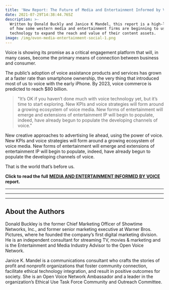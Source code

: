 ```yaml
---
title: 'New Report: The Future of Media and Entertainment Informed by Voice'
date: 2021-07-29T14:38:44.765Z
description: >-
  Written by Donald Buckly and Janice K Mandel, this report is a high-level view
  of how some western media and entertainment firms are beginning to use voice
  technology to expand the reach and value of their content assets. 
image: /img/ovon-media-entertainment-social-1.png
---
```

Voice is showing its promise as a critical engagement platform that will, in many cases, become the primary means of connection between business and consumer. 

The public’s adoption of voice assistance products and services has grown at a faster rate than smartphone ownership, the very thing that introduced most of us to voice with the early iPhone. By 2023, voice commerce is predicted to reach $80 billion.



> "It’s OK if you haven’t done much with voice technology yet, but it’s time to start exploring. New KPIs and voice strategies will form around a growing ecosystem of voice media. New forms of entertainment will emerge and extensions of entertainment IP will begin to populate, indeed, have already begun to populate the developing channels of voice."

New creative approaches to advertising lie ahead, using the power of voice. New KPIs and voice strategies will form around a growing ecosystem of voice media. New forms of entertainment will emerge and extensions of entertainment IP will begin to populate, indeed, have already begun to populate the developing channels of voice.

That is the world that’s before us.

**Click to read the full** [**MEDIA AND ENTERTAINMENT INFORMED BY VOICE**](https://openvoicenetwork.org/papers/The-Future-of-Media-Entertainment-Whitepaper-Final.pdf) **report.** 

****

****

****

## About the Authors

Donald Buckley is the former Chief Marketing Officer of Showtime Networks, Inc., and former senior marketing executive at Warner Bros. Pictures, where he founded the company’s first digital marketing division. He is an independent consultant for streaming TV, movies & marketing and is the Entertainment and Media Industry Advisor to the Open Voice Network.

Janice K. Mandel is a communications consultant who crafts the stories of profit and nonprofit organizations that foster community connection, facilitate ethical technology integration, and result in positive outcomes for society. She is an Open Voice Network Ambassador and a leader in the organization’s Ethical Use Task Force Community and Outreach Committee.
